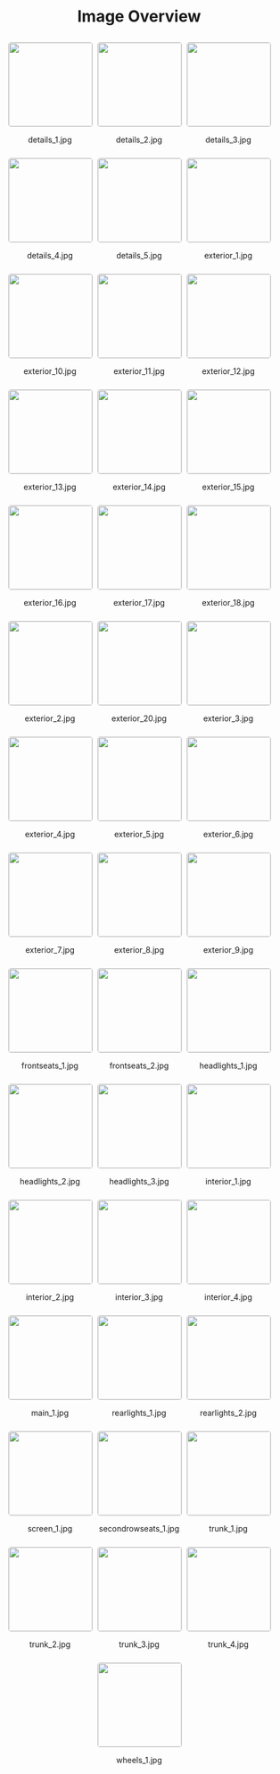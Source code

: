 <style>
    .image-gallery {
        display: flex;
        flex-wrap: wrap;
        gap: 10px;
        justify-content: center;
        padding: 10px;
    }
    .image-gallery img {
        width: 150px;
        height: auto;
        border: 1px solid #ddd;
        border-radius: 5px;
    }
    .image-gallery div {
        flex: 1 1 calc(33.333% - 20px); /* Three images per row on large screens */
        max-width: 150px;
        text-align: center;
    }
    @media (max-width: 768px) {
        .image-gallery div {
            flex: 1 1 calc(50% - 20px); /* Two images per row on medium screens */
        }
    }
    @media (max-width: 480px) {
        .image-gallery div {
            flex: 1 1 100%; /* One image per row on small screens */
        }
    }
</style>
<h1 style ="text-align: center;"> Image Overview </h1> <div class="image-gallery">
<div>
<img src="https://media.evkx.net/multimedia/models/alfa_romeo/junior/junior/details_1_st.jpg">
<p>details_1.jpg</p>
</div>
<div>
<img src="https://media.evkx.net/multimedia/models/alfa_romeo/junior/junior/details_2_st.jpg">
<p>details_2.jpg</p>
</div>
<div>
<img src="https://media.evkx.net/multimedia/models/alfa_romeo/junior/junior/details_3_st.jpg">
<p>details_3.jpg</p>
</div>
<div>
<img src="https://media.evkx.net/multimedia/models/alfa_romeo/junior/junior/details_4_st.jpg">
<p>details_4.jpg</p>
</div>
<div>
<img src="https://media.evkx.net/multimedia/models/alfa_romeo/junior/junior/details_5_st.jpg">
<p>details_5.jpg</p>
</div>
<div>
<img src="https://media.evkx.net/multimedia/models/alfa_romeo/junior/junior/exterior_1_st.jpg">
<p>exterior_1.jpg</p>
</div>
<div>
<img src="https://media.evkx.net/multimedia/models/alfa_romeo/junior/junior/exterior_10_st.jpg">
<p>exterior_10.jpg</p>
</div>
<div>
<img src="https://media.evkx.net/multimedia/models/alfa_romeo/junior/junior/exterior_11_st.jpg">
<p>exterior_11.jpg</p>
</div>
<div>
<img src="https://media.evkx.net/multimedia/models/alfa_romeo/junior/junior/exterior_12_st.jpg">
<p>exterior_12.jpg</p>
</div>
<div>
<img src="https://media.evkx.net/multimedia/models/alfa_romeo/junior/junior/exterior_13_st.jpg">
<p>exterior_13.jpg</p>
</div>
<div>
<img src="https://media.evkx.net/multimedia/models/alfa_romeo/junior/junior/exterior_14_st.jpg">
<p>exterior_14.jpg</p>
</div>
<div>
<img src="https://media.evkx.net/multimedia/models/alfa_romeo/junior/junior/exterior_15_st.jpg">
<p>exterior_15.jpg</p>
</div>
<div>
<img src="https://media.evkx.net/multimedia/models/alfa_romeo/junior/junior/exterior_16_st.jpg">
<p>exterior_16.jpg</p>
</div>
<div>
<img src="https://media.evkx.net/multimedia/models/alfa_romeo/junior/junior/exterior_17_st.jpg">
<p>exterior_17.jpg</p>
</div>
<div>
<img src="https://media.evkx.net/multimedia/models/alfa_romeo/junior/junior/exterior_18_st.jpg">
<p>exterior_18.jpg</p>
</div>
<div>
<img src="https://media.evkx.net/multimedia/models/alfa_romeo/junior/junior/exterior_2_st.jpg">
<p>exterior_2.jpg</p>
</div>
<div>
<img src="https://media.evkx.net/multimedia/models/alfa_romeo/junior/junior/exterior_20_st.jpg">
<p>exterior_20.jpg</p>
</div>
<div>
<img src="https://media.evkx.net/multimedia/models/alfa_romeo/junior/junior/exterior_3_st.jpg">
<p>exterior_3.jpg</p>
</div>
<div>
<img src="https://media.evkx.net/multimedia/models/alfa_romeo/junior/junior/exterior_4_st.jpg">
<p>exterior_4.jpg</p>
</div>
<div>
<img src="https://media.evkx.net/multimedia/models/alfa_romeo/junior/junior/exterior_5_st.jpg">
<p>exterior_5.jpg</p>
</div>
<div>
<img src="https://media.evkx.net/multimedia/models/alfa_romeo/junior/junior/exterior_6_st.jpg">
<p>exterior_6.jpg</p>
</div>
<div>
<img src="https://media.evkx.net/multimedia/models/alfa_romeo/junior/junior/exterior_7_st.jpg">
<p>exterior_7.jpg</p>
</div>
<div>
<img src="https://media.evkx.net/multimedia/models/alfa_romeo/junior/junior/exterior_8_st.jpg">
<p>exterior_8.jpg</p>
</div>
<div>
<img src="https://media.evkx.net/multimedia/models/alfa_romeo/junior/junior/exterior_9_st.jpg">
<p>exterior_9.jpg</p>
</div>
<div>
<img src="https://media.evkx.net/multimedia/models/alfa_romeo/junior/junior/frontseats_1_st.jpg">
<p>frontseats_1.jpg</p>
</div>
<div>
<img src="https://media.evkx.net/multimedia/models/alfa_romeo/junior/junior/frontseats_2_st.jpg">
<p>frontseats_2.jpg</p>
</div>
<div>
<img src="https://media.evkx.net/multimedia/models/alfa_romeo/junior/junior/headlights_1_st.jpg">
<p>headlights_1.jpg</p>
</div>
<div>
<img src="https://media.evkx.net/multimedia/models/alfa_romeo/junior/junior/headlights_2_st.jpg">
<p>headlights_2.jpg</p>
</div>
<div>
<img src="https://media.evkx.net/multimedia/models/alfa_romeo/junior/junior/headlights_3_st.jpg">
<p>headlights_3.jpg</p>
</div>
<div>
<img src="https://media.evkx.net/multimedia/models/alfa_romeo/junior/junior/interior_1_st.jpg">
<p>interior_1.jpg</p>
</div>
<div>
<img src="https://media.evkx.net/multimedia/models/alfa_romeo/junior/junior/interior_2_st.jpg">
<p>interior_2.jpg</p>
</div>
<div>
<img src="https://media.evkx.net/multimedia/models/alfa_romeo/junior/junior/interior_3_st.jpg">
<p>interior_3.jpg</p>
</div>
<div>
<img src="https://media.evkx.net/multimedia/models/alfa_romeo/junior/junior/interior_4_st.jpg">
<p>interior_4.jpg</p>
</div>
<div>
<img src="https://media.evkx.net/multimedia/models/alfa_romeo/junior/junior/main_1_st.jpg">
<p>main_1.jpg</p>
</div>
<div>
<img src="https://media.evkx.net/multimedia/models/alfa_romeo/junior/junior/rearlights_1_st.jpg">
<p>rearlights_1.jpg</p>
</div>
<div>
<img src="https://media.evkx.net/multimedia/models/alfa_romeo/junior/junior/rearlights_2_st.jpg">
<p>rearlights_2.jpg</p>
</div>
<div>
<img src="https://media.evkx.net/multimedia/models/alfa_romeo/junior/junior/screen_1_st.jpg">
<p>screen_1.jpg</p>
</div>
<div>
<img src="https://media.evkx.net/multimedia/models/alfa_romeo/junior/junior/secondrowseats_1_st.jpg">
<p>secondrowseats_1.jpg</p>
</div>
<div>
<img src="https://media.evkx.net/multimedia/models/alfa_romeo/junior/junior/trunk_1_st.jpg">
<p>trunk_1.jpg</p>
</div>
<div>
<img src="https://media.evkx.net/multimedia/models/alfa_romeo/junior/junior/trunk_2_st.jpg">
<p>trunk_2.jpg</p>
</div>
<div>
<img src="https://media.evkx.net/multimedia/models/alfa_romeo/junior/junior/trunk_3_st.jpg">
<p>trunk_3.jpg</p>
</div>
<div>
<img src="https://media.evkx.net/multimedia/models/alfa_romeo/junior/junior/trunk_4_st.jpg">
<p>trunk_4.jpg</p>
</div>
<div>
<img src="https://media.evkx.net/multimedia/models/alfa_romeo/junior/junior/wheels_1_st.jpg">
<p>wheels_1.jpg</p>
</div>
</div>
